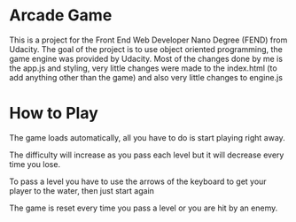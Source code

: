 Arcade Game
===============================

This is a project for the Front End Web Developer Nano Degree (FEND) from Udacity.
The goal of the project is to use object oriented programming, the game engine was provided by Udacity.
Most of the changes done by me is the app.js and styling, very little changes were made to the index.html (to add anything other than the game) and also very little changes to engine.js


How to Play
==============================

The game loads automatically, all you have to do is start playing right away.

The difficulty will increase as you pass each level but it will decrease every time you lose.

To pass a level you have to use the arrows of the keyboard to get your player to the water, then just start again

The game is reset every time you pass a level or you are hit by an enemy.
